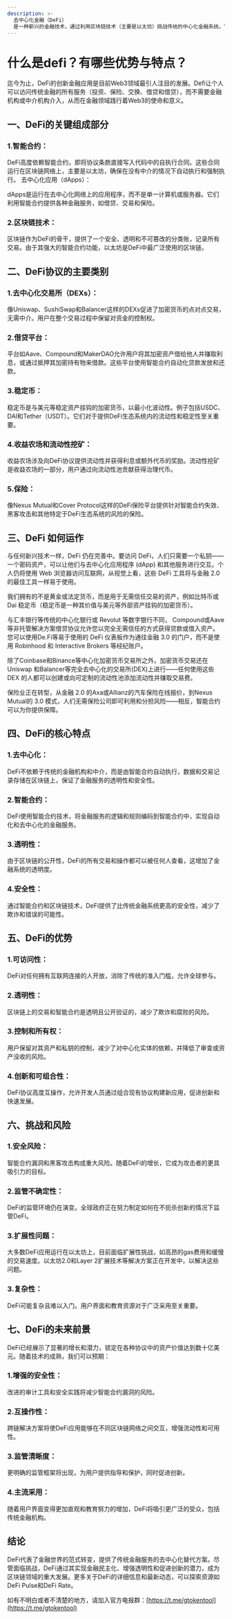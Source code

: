 ```yaml
---
description: >-
  去中心化金融（DeFi）
  是一种新兴的金融技术，通过利用区块链技术（主要是以太坊）挑战传统的中心化金融系统。它不依赖券商、中心化交易所或银行等金融机构提供金融工具，而是利用区块链上的智能合约进行点对点金融活动。DeFi的目标是通过替代中心化中介机构，使金融服务变得开放、透明和无许可，进而实现金融民主化。
---
```


# 什么是defi？有哪些优势与特点？

迄今为止，DeFi的创新金融应用是目前Web3领域最引人注目的发展。Defi让个人可以访问传统金融的所有服务（投资、保险、交换、借贷和借贷），而不需要金融机构或中介机构介入，从而在金融领域践行着Web3的使命和意义。

## 一、DeFi的关键组成部分

### 1.智能合约：

DeFi高度依赖智能合约，即将协议条款直接写入代码中的自执行合同。这些合同运行在区块链网络上，主要是以太坊，确保在没有中介的情况下自动执行和强制执行。 去中心化应用（dApps）：

dApps是运行在去中心化网络上的应用程序，而不是单一计算机或服务器。它们利用智能合约提供各种金融服务，如借贷、交易和保险。

### 2.区块链技术：

区块链作为DeFi的骨干，提供了一个安全、透明和不可篡改的分类账，记录所有交易。由于其强大的智能合约功能，以太坊是DeFi中最广泛使用的区块链。

## 二、DeFi协议的主要类别

### 1.去中心化交易所（DEXs）：

像Uniswap、SushiSwap和Balancer这样的DEXs促进了加密货币的点对点交易，无需中介。用户在整个交易过程中保留对资金的控制权。

### 2.借贷平台：

平台如Aave、Compound和MakerDAO允许用户将其加密资产借给他人并赚取利息，或通过抵押其加密持有物来借款。这些平台使用智能合约自动化贷款发放和还款。

### 3.稳定币：

稳定币是与美元等稳定资产挂钩的加密货币，以最小化波动性。例子包括USDC、DAI和Tether（USDT）。它们对于提供DeFi生态系统内的流动性和稳定性至关重要。

### 4.收益农场和流动性挖矿：

收益农场涉及向DeFi协议提供流动性并获得利息或额外代币的奖励。流动性挖矿是收益农场的一部分，用户通过向流动性池贡献获得治理代币。

### 5.保险：

像Nexus Mutual和Cover Protocol这样的DeFi保险平台提供针对智能合约失效、黑客攻击和其他特定于DeFi生态系统的风险的保险。

## 三、DeFi 如何运作

与任何新兴技术一样，DeFi 仍在完善中。要访问 DeFi，人们只需要一个私钥——一个密码资产，可以让他们与去中心化应用程序 (dApp) 和其他服务进行交互。个人仍将使用 Web 浏览器访问互联网，从视觉上看，这些 DeFi 工具将与金融 2.0 的最佳工具一样易于使用。

我们拥有的不是黄金或法定货币，而是用于无需信任交易的资产，例如比特币或Dai 稳定币（稳定币是一种其价值与美元等外部资产挂钩的加密货币）。

与汇丰银行等传统的中心化银行或 Revolut 等数字银行不同， Compound或Aave等非托管解决方案借贷协议允许您以完全无需信任的方式获得贷款或借入资产。 您可以使用De.Fi等易于使用的 DeFi 仪表板作为通往金融 3.0 的门户，而不是使用 Robinhood 和 Interactive Brokers 等经纪账户。

除了Coinbase和Binance等中心化加密货币交易所之外，加密货币交易还在 Uniswap 和Balancer等完全去中心化的交易所(DEX)上进行——任何使用这些 DEX 的人都可以创建或向可定制的流动性池添加流动性并赚取交易费。

保险业正在转型，从金融 2.0 的Axa或Allianz的汽车保险在线报价，到Nexus Mutual的 3.0 模式，人们无需保险公司即可利用和分担风险——相反，智能合约可以为你提供保障。

## 四、DeFi的核心特点

### 1.去中心化：

DeFi不依赖于传统的金融机构和中介，而是由智能合约自动执行，数据和交易记录存储在区块链上，保证了金融服务的透明性和安全性。

### 2.智能合约：

DeFi使用智能合约技术，将金融服务的逻辑和规则编码到智能合约中，实现自动化和去中心化的金融服务。

### 3.透明性：

由于区块链的公开性，DeFi的所有交易和操作都可以被任何人查看，这增加了金融系统的透明度。

### 4.安全性：

通过智能合约和区块链技术，DeFi提供了比传统金融系统更高的安全性，减少了欺诈和错误的可能性。

## 五、DeFi的优势

### 1.可访问性：

DeFi对任何拥有互联网连接的人开放，消除了传统的准入门槛，允许全球参与。

### 2.透明性：

区块链上的交易和智能合约是透明且公开验证的，减少了欺诈和腐败的风险。

### 3.控制和所有权：

用户保留对其资产和私钥的控制，减少了对中心化实体的依赖，并降低了审查或资产没收的风险。

### 4.创新和可组合性：

DeFi协议高度互操作，允许开发人员通过组合现有协议构建新应用，促进创新和快速发展。

## 六、挑战和风险

### 1.安全风险：

智能合约漏洞和黑客攻击构成重大风险。随着DeFi的增长，它成为攻击者的更具吸引力的目标。

### 2.监管不确定性：

DeFi的监管环境仍在演变。全球政府正在努力制定如何在不扼杀创新的情况下监管DeFi。

### 3.扩展性问题：

大多数DeFi应用运行在以太坊上，目前面临扩展性挑战，如高昂的gas费用和缓慢的交易速度。以太坊2.0和Layer 2扩展技术等解决方案正在开发中，以解决这些问题。

### 3.复杂性：

DeFi可能复杂且难以入门。用户界面和教育资源对于广泛采用至关重要。

## 七、DeFi的未来前景

DeFi已经展示了显著的增长和潜力，锁定在各种协议中的资产价值达到数十亿美元。随着技术的成熟，我们可以预期：

### 1.增强的安全性：

改进的审计工具和安全实践将减少智能合约漏洞的风险。

### 2.互操作性：

跨链解决方案将使DeFi应用能够在不同区块链网络之间交互，增强流动性和可用性。

### 3.监管清晰度：

更明确的监管框架将出现，为用户提供指导和保护，同时促进创新。

### 4.主流采用：

随着用户界面变得更加直观和教育努力的增加，DeFi将吸引更广泛的受众，包括传统金融机构。

## 结论

DeFi代表了金融世界的范式转变，提供了传统金融服务的去中心化替代方案。尽管面临挑战，DeFi通过其实现金融民主化、增强透明性和促进创新的潜力，成为区块链领域的重大发展。更多关于DeFi的详细信息和最新动态，可以探索资源如DeFi Pulse和DeFi Rate。



如有不明白或者不清楚的地方，请加入官方电报群：[https://t.me/gtokentool](https://t.me/gtokentool)
